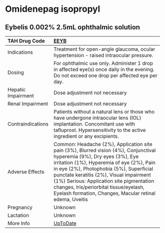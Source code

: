 # Omidenepag isopropyl

## Eybelis 0.002% 2.5mL ophthalmic solution

| TAH Drug Code      | [EEYB](https://www.tahsda.org.tw/drugs/hissearch.php?drug_code=EEYB)                                                                                                                                                                                                                                                                                                                                        |
|:-------------------|:------------------------------------------------------------------------------------------------------------------------------------------------------------------------------------------------------------------------------------------------------------------------------------------------------------------------------------------------------------------------------------------------------------|
| Indications        | Treatment for open-angle glaucoma, ocular hypertension - raised intraocular pressure.                                                                                                                                                                                                                                                                                                                       |
| Dosing             | For ophthalmic use only. Administer 1 drop in affected eye(s) once daily in the evening. Do not exceed one drop per affected eye per day.                                                                                                                                                                                                                                                                   |
| Hepatic Impairment | Dose adjustment not necessary                                                                                                                                                                                                                                                                                                                                                                               |
| Renal Impairment   | Dose adjustment not necessary                                                                                                                                                                                                                                                                                                                                                                               |
| Contraindications  | Patients without a natural lens or those who have undergone intraocular lens (IOL) implantation. Concomitant use with tafluprost. Hypersensitivity to the active ingredient or any excipients.                                                                                                                                                                                                              |
| Adverse Effects    | Common: Headache (2%), Application site pain (3%), Blurred vision (4%), Conjunctival hyperemia (9%), Dry eyes (3%), Eye irritation (1%), Hyperemia of eye (2%), Pain in eye (2%), Photophobia (5%), Superficial punctate keratitis (2%), Visual impairment (1%) Serious: Application site pigmentation changes, Iris/periorbital tissue/eyelash, Eyelash formation, Changes, Macular retinal edema, Uveitis |
| Pregnancy          | Unknown                                                                                                                                                                                                                                                                                                                                                                                                     |
| Lactation          | Unknown                                                                                                                                                                                                                                                                                                                                                                                                     |
| More Info          | [UpToDate](https://www.uptodate.com/contents/omidenepag-isopropyl-drug-information)                                                                                                                                                                                                                                                                                                                         |

